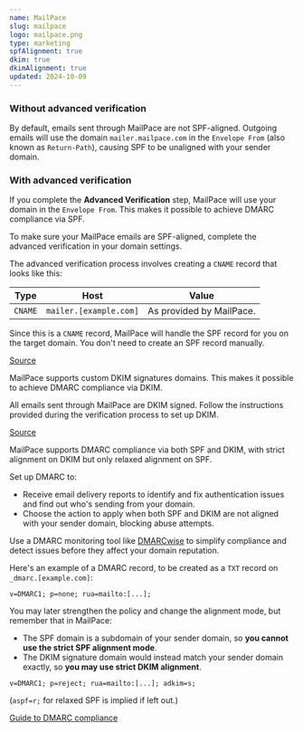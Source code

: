```yaml
---
name: MailPace
slug: mailpace
logo: mailpace.png
type: marketing
spfAlignment: true
dkim: true
dkimAlignment: true
updated: 2024-10-09
---
```


<script>
  import DotsBadge from '$lib/mdsvex/dots-badge.svelte';
</script>
<Block title="SPF">

### Without advanced verification

By default, emails sent through MailPace are not SPF-aligned. Outgoing emails will use the domain `mailer.mailpace.com` in the `Envelope From` (also known as  `Return-Path`), causing SPF to be unaligned with your sender domain.

### With advanced verification

If you complete the **Advanced Verification** step, MailPace will use your domain in the `Envelope From`. This makes it possible to achieve DMARC compliance via SPF.

To make sure your MailPace emails are SPF-aligned, complete the advanced verification in your domain settings.

The advanced verification process involves creating a `CNAME` record that looks like this:

| Type    | Host                   | Value                    |
| ------- | ---------------------- | ------------------------ |
| `CNAME` | `mailer.[example.com]` | As provided by MailPace. |

Since this is a `CNAME` record, MailPace will handle the SPF record for you on the target domain. You don't need to create an SPF record manually.

[Source](https://docs.mailpace.com/guide/verification#advanced-verification)

</Block>

<Block title="DKIM">

MailPace supports custom DKIM signatures domains. This makes it possible to achieve DMARC compliance via DKIM.

All emails sent through MailPace are DKIM signed. Follow the instructions provided during the verification process to set up DKIM.

[Source](https://docs.mailpace.com/guide/verification)

</Block>

<Block title="DMARC">

MailPace supports DMARC compliance via both SPF and DKIM, with strict alignment on DKIM but only relaxed alignment on SPF.

Set up DMARC to:

- Receive email delivery reports to identify and fix authentication issues and find out who's sending from your domain.
- Choose the action to apply when both SPF and DKIM are not aligned with your sender domain, blocking abuse attempts.

Use a DMARC monitoring tool like [DMARCwise](https://dmarcwise.io) to simplify compliance and detect issues before they affect your domain reputation.

Here's an example of a DMARC record, to be created as a `TXT` record on `_dmarc.[example.com]`:

```
v=DMARC1; p=none; rua=mailto:[...];
```

You may later strengthen the policy and change the alignment mode, but remember that in MailPace:

- The SPF domain is a subdomain of your sender domain, so **you cannot use the strict SPF alignment mode**.
- The DKIM signature domain would instead match your sender domain exactly, so **you may use strict DKIM alignment**.

```
v=DMARC1; p=reject; rua=mailto:[...]; adkim=s;
```

(`aspf=r;` for relaxed SPF is implied if left out.)

[Guide to DMARC compliance](https://dmarcwise.io/docs/guide-to-dmarc-compliance)

</Block>
